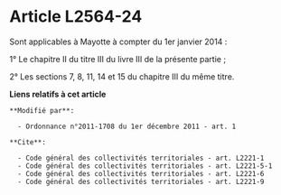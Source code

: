 # Article L2564-24

Sont applicables à Mayotte à compter du 1er janvier 2014 :

1° Le chapitre II du titre III du livre III de la présente partie ;

2° Les sections 7, 8, 11, 14 et 15 du chapitre III du même titre.

**Liens relatifs à cet article**

	**Modifié par**:

	  - Ordonnance n°2011-1708 du 1er décembre 2011 - art. 1

	**Cite**:

	  - Code général des collectivités territoriales - art. L2221-1
	  - Code général des collectivités territoriales - art. L2221-5-1
	  - Code général des collectivités territoriales - art. L2221-6
	  - Code général des collectivités territoriales - art. L2221-9

